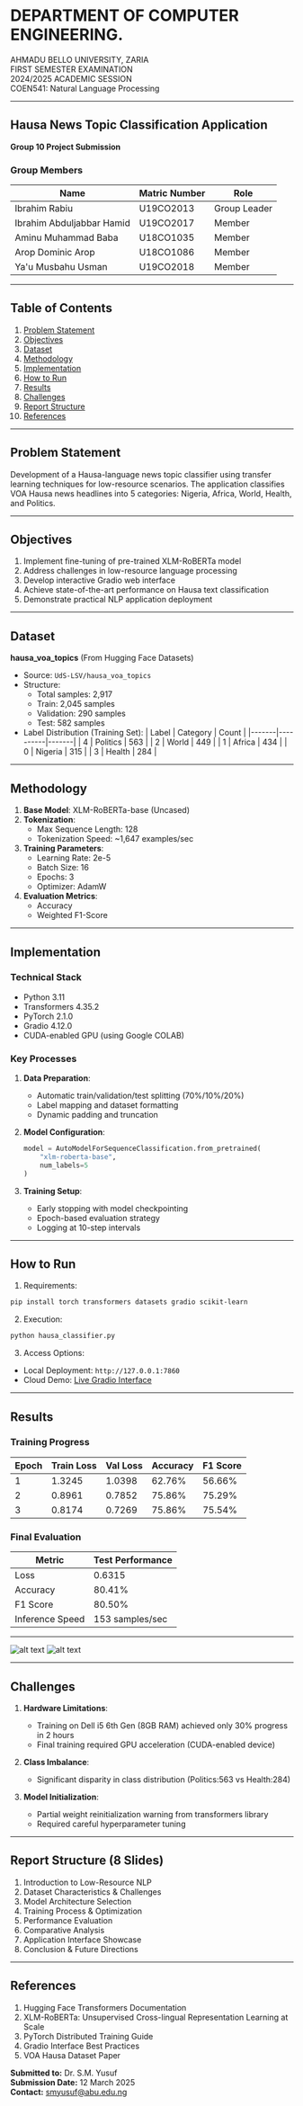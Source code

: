 # DEPARTMENT OF COMPUTER ENGINEERING. 
AHMADU BELLO UNIVERSITY, ZARIA  
FIRST SEMESTER EXAMINATION  
2024/2025 ACADEMIC SESSION  
COEN541: Natural Language Processing  

---

## Hausa News Topic Classification Application  
**Group 10 Project Submission**  

### Group Members
| Name                          | Matric Number  | Role          |
|-------------------------------|----------------|---------------|
| Ibrahim Rabiu                 | U19CO2013      | Group Leader  |
| Ibrahim Abduljabbar Hamid     | U19CO2017      | Member        |
| Aminu Muhammad Baba           | U18CO1035      | Member        |
| Arop Dominic Arop             | U18CO1086      | Member        |
| Ya'u Musbahu Usman            | U19CO2018      | Member        |

---

## Table of Contents
1. [Problem Statement](#problem-statement)
2. [Objectives](#objectives)
3. [Dataset](#dataset)
4. [Methodology](#methodology)
5. [Implementation](#implementation)
6. [How to Run](#how-to-run)
7. [Results](#results)
8. [Challenges](#challenges)
9. [Report Structure](#report-structure)
10. [References](#references)

---

## Problem Statement
Development of a Hausa-language news topic classifier using transfer learning techniques for low-resource scenarios. The application classifies VOA Hausa news headlines into 5 categories: Nigeria, Africa, World, Health, and Politics.

---

## Objectives
1. Implement fine-tuning of pre-trained XLM-RoBERTa model
2. Address challenges in low-resource language processing
3. Develop interactive Gradio web interface
4. Achieve state-of-the-art performance on Hausa text classification
5. Demonstrate practical NLP application deployment

---

## Dataset
**hausa_voa_topics** (From Hugging Face Datasets)  
- Source: `UdS-LSV/hausa_voa_topics`
- Structure:
  - Total samples: 2,917
  - Train: 2,045 samples
  - Validation: 290 samples
  - Test: 582 samples
- Label Distribution (Training Set):
  | Label | Category | Count |
  |-------|----------|-------|
  | 4     | Politics | 563   |
  | 2     | World    | 449   |
  | 1     | Africa   | 434   |
  | 0     | Nigeria  | 315   |
  | 3     | Health   | 284   |

---

## Methodology
1. **Base Model**: XLM-RoBERTa-base (Uncased)
2. **Tokenization**:
   - Max Sequence Length: 128
   - Tokenization Speed: ~1,647 examples/sec
3. **Training Parameters**:
   - Learning Rate: 2e-5
   - Batch Size: 16
   - Epochs: 3
   - Optimizer: AdamW
4. **Evaluation Metrics**:
   - Accuracy
   - Weighted F1-Score

---

## Implementation
### Technical Stack
- Python 3.11
- Transformers 4.35.2
- PyTorch 2.1.0
- Gradio 4.12.0
- CUDA-enabled GPU (using Google COLAB)

### Key Processes
1. **Data Preparation**:
   - Automatic train/validation/test splitting (70%/10%/20%)
   - Label mapping and dataset formatting
   - Dynamic padding and truncation

2. **Model Configuration**:
   ```python
   model = AutoModelForSequenceClassification.from_pretrained(
       "xlm-roberta-base", 
       num_labels=5
   )
   ```

3. **Training Setup**:
   - Early stopping with model checkpointing
   - Epoch-based evaluation strategy
   - Logging at 10-step intervals

---

## How to Run
1. Requirements:
```bash
pip install torch transformers datasets gradio scikit-learn
```

2. Execution:
```bash
python hausa_classifier.py
```

3. Access Options:
- Local Deployment: `http://127.0.0.1:7860`
- Cloud Demo: [Live Gradio Interface](https://5462c4b4ab7947e377.gradio.live)

---

## Results
### Training Progress
| Epoch | Train Loss | Val Loss | Accuracy | F1 Score |
|-------|------------|----------|----------|----------|
| 1     | 1.3245     | 1.0398   | 62.76%   | 56.66%   |
| 2     | 0.8961     | 0.7852   | 75.86%   | 75.29%   |
| 3     | 0.8174     | 0.7269   | 75.86%   | 75.54%   |

### Final Evaluation
| Metric     | Test Performance |
|------------|------------------|
| Loss       | 0.6315          |
| Accuracy   | 80.41%          |
| F1 Score   | 80.50%          |
| Inference Speed | 153 samples/sec |

---
![alt text](diagram-export-3-11-2025-3_48_31-PM.png) 
![alt text](diagram-export-3-11-2025-3_56_57-PM.png)

---
## Challenges
1. **Hardware Limitations**:
   - Training on Dell i5 6th Gen (8GB RAM) achieved only 30% progress in 2 hours
   - Final training required GPU acceleration (CUDA-enabled device)

2. **Class Imbalance**:
   - Significant disparity in class distribution (Politics:563 vs Health:284)

3. **Model Initialization**:
   - Partial weight reinitialization warning from transformers library
   - Required careful hyperparameter tuning

---

## Report Structure (8 Slides)
1. Introduction to Low-Resource NLP
2. Dataset Characteristics & Challenges
3. Model Architecture Selection
4. Training Process & Optimization
5. Performance Evaluation
6. Comparative Analysis
7. Application Interface Showcase
8. Conclusion & Future Directions

---

## References
1. Hugging Face Transformers Documentation
2. XLM-RoBERTa: Unsupervised Cross-lingual Representation Learning at Scale
3. PyTorch Distributed Training Guide
4. Gradio Interface Best Practices
5. VOA Hausa Dataset Paper

**Submitted to:** Dr. S.M. Yusuf  
**Submission Date:** 12 March 2025  
**Contact:** smyusuf@abu.edu.ng
```

